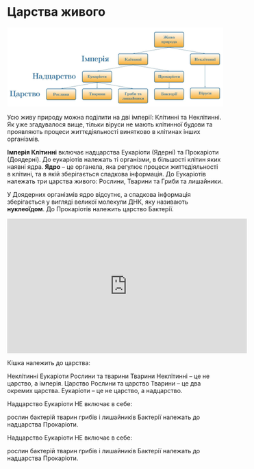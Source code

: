 Царства живого
===============
![Царство](11.jpg)

Усю живу природу можна поділити на дві імперії: <span class="p1">Клітинні</span> та <span class="p1">Неклітинні</span>.
Як уже згадувалося вище, тільки віруси не мають клітинної будови та
проявляють процеси життєдіяльності винятково в клітинах інших організмів.

**Імперія Клітинні** включає надцарства <span class="p1">Еукаріоти (Ядерні)</span> та <span class="p1">Прокаріоти
(Доядерні)</span>. До еукаріотів належать ті організми, в більшості клітин яких
наявні ядра. 
**Ядро** – це органела, яка регулює процеси життєдіяльності в
клітині, та в якій зберігається спадкова інформація. До Еукаріотів
належать три царства живого: <span class="p1">Рослини, Тварини та Гриби</span> та <span class="p1">лишайники</span>.

У Доядерних організмів ядро відсутнє, а спадкова інформація зберігається
у вигляді великої молекули ДНК, яку називають **нуклеоїдом**. До Прокаріотів належить царство <span class="p1">Бактерії</span>.


<div class="fluidMedia">
<iframe align="center" width="560" height="315" src="https://www.youtube.com/embed/ir4phST2pMs" frameborder="0" allowfullscreen></iframe>
</div>
<div class="popup">
</div>
<div class="space">
</div>

<quiz correctLabel="correct" incorrectLabel="incorrect" checkLabel="check">
    <question text="">
        <p>Кішка належить до царства:</p>
        <answer>Неклітинні</answer>
        <answer>Еукаріоти</answer>
        <answer>Рослини та тварини</answer>
        <answer correct>Тварини</answer>
        <explanation>
        Неклітинні – це не царство, а імперія. Царство Рослини та царство Тварини – це два окремих царства. Еукаріоти – це не царство, а надцарство.
        </explanation>
    </question>
    <question text="">
        <p>Надцарство Еукаріоти НЕ включає в себе:</p>
        <answer>рослин</answer>
        <answer correct>бактерій</answer>
        <answer>тварин</answer>
        <answer>грибів і лишайників</answer>
        <explanation>
        Бактерії належать до надцарства Прокаріоти.
        </explanation>
    </question>
    <question text="">
        <p>Надцарство Еукаріоти НЕ включає в себе:</p>
        <answer>рослин</answer>
        <answer correct>бактерій</answer>
        <answer>тварин</answer>
        <answer>грибів і лишайників</answer>
        <explanation>
        Бактерії належать до надцарства Прокаріоти.
        </explanation>
    </question>
</quiz>
